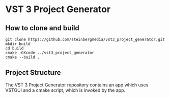 # VST 3 Project Generator

## How to clone and build

```
git clone https://github.com/steinbergmedia/vst3_project_generator.git
mkdir build
cd build
cmake -GXcode ../vst3_project_generator
cmake --build .
```

## Project Structure

The VST 3 Project Generator repository contains an app which uses VSTGUI and a cmake script, which is invoked by the app.